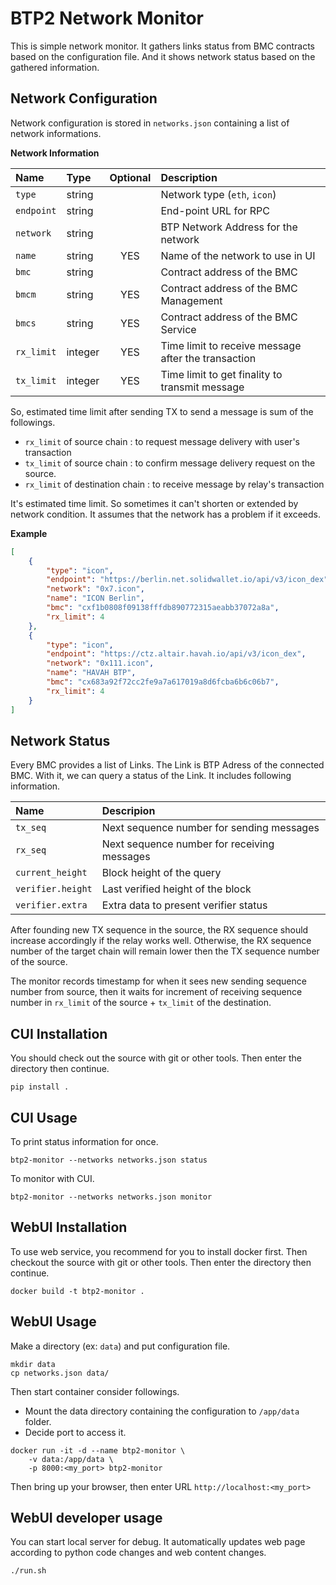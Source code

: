 # BTP2 Network Monitor

This is simple network monitor. It gathers links status from BMC contracts
based on the configuration file. And it shows network status based on
the gathered information.


## Network Configuration

Network configuration is stored in `networks.json` containing a list of
network informations.

**Network Information**

| Name       | Type    | Optional | Description                                         |
|:-----------|:--------|:--------:|:----------------------------------------------------|
| `type`     | string  |          | Network type (`eth`, `icon`)                        |
| `endpoint` | string  |          | End-point URL for RPC                               |
| `network`  | string  |          | BTP Network Address for the network                 |
| `name`     | string  |   YES    | Name of the network to use in UI                    |
| `bmc`      | string  |          | Contract address of the BMC                         |
| `bmcm`     | string  |   YES    | Contract address of the BMC Management              |
| `bmcs`     | string  |   YES    | Contract address of the BMC Service                 |
| `rx_limit` | integer |   YES    | Time limit to receive message after the transaction |
| `tx_limit` | integer |   YES    | Time limit to get finality to transmit message      |

So, estimated time limit after sending TX to send a message is sum of the followings.
* `rx_limit` of source chain : to request message delivery with user's transaction 
* `tx_limit` of source chain : to confirm message delivery request on the source.
* `rx_limit` of destination chain : to receive message by relay's transaction

It's estimated time limit. So sometimes it can't shorten or extended by network condition.
It assumes that the network has a problem if it exceeds.

**Example**
```json
[
    {
        "type": "icon",
        "endpoint": "https://berlin.net.solidwallet.io/api/v3/icon_dex",
        "network": "0x7.icon",
        "name": "ICON Berlin",
        "bmc": "cxf1b0808f09138fffdb890772315aeabb37072a8a",
        "rx_limit": 4
    },
    {
        "type": "icon",
        "endpoint": "https://ctz.altair.havah.io/api/v3/icon_dex",
        "network": "0x111.icon",
        "name": "HAVAH BTP",
        "bmc": "cx683a92f72cc2fe9a7a617019a8d6fcba6b6c06b7",
        "rx_limit": 4
    }
]
```

## Network Status

Every BMC provides a list of Links. The Link is BTP Adress of the connected BMC.
With it, we can query a status of the Link.
It includes following information.

| Name              | Descripion                                  |
|:------------------|:--------------------------------------------|
| `tx_seq`          | Next sequence number for sending messages   |
| `rx_seq`          | Next sequence number for receiving messages |
| `current_height`  | Block height of the query                   |
| `verifier.height` | Last verified height of the block           |
| `verifier.extra`  | Extra data to present verifier status       |

After founding new TX sequence in the source, the RX sequence should
increase accordingly if the relay works well.
Otherwise, the RX sequence number of the target chain will remain lower
then the TX sequence number of the source.

The monitor records timestamp for when it sees new sending sequence number
from source, then it waits for increment of receiving sequence number
in `rx_limit` of the source + `tx_limit` of the destination.

## CUI Installation

You should check out the source with git or other tools.
Then enter the directory then continue.

```shell
pip install .
```

## CUI Usage

To print status information for once.
```shell
btp2-monitor --networks networks.json status
```

To monitor with CUI.
```shell
btp2-monitor --networks networks.json monitor
```

## WebUI Installation

To use web service, you recommend for you to install docker first.
Then checkout the source with git or other tools.
Then enter the directory then continue.

```shell
docker build -t btp2-monitor .
```

## WebUI Usage

Make a directory (ex: `data`) and put configuration file.

```shell
mkdir data
cp networks.json data/
```

Then start container consider followings.
* Mount the data directory containing the configuration to `/app/data` folder.
* Decide port to access it.

```shell
docker run -it -d --name btp2-monitor \
    -v data:/app/data \
    -p 8000:<my_port> btp2-monitor
```

Then bring up your browser, then enter URL `http://localhost:<my_port>`

## WebUI developer usage

You can start local server for debug. It automatically updates
web page according to python code changes and web content changes.

```shell
./run.sh
```